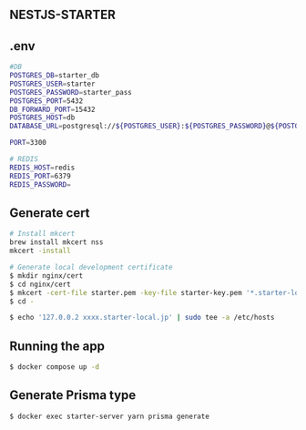 ## NESTJS-STARTER

## .env

```bash
#DB
POSTGRES_DB=starter_db
POSTGRES_USER=starter
POSTGRES_PASSWORD=starter_pass
POSTGRES_PORT=5432
DB_FORWARD_PORT=15432
POSTGRES_HOST=db
DATABASE_URL=postgresql://${POSTGRES_USER}:${POSTGRES_PASSWORD}@${POSTGRES_HOST}:${POSTGRES_PORT}/${POSTGRES_DB}?schema=public

PORT=3300

# REDIS
REDIS_HOST=redis
REDIS_PORT=6379
REDIS_PASSWORD=
```

## Generate cert

```bash
# Install mkcert
brew install mkcert nss
mkcert -install

# Generate local development certificate
$ mkdir nginx/cert
$ cd nginx/cert
$ mkcert -cert-file starter.pem -key-file starter-key.pem '*.starter-local.jp' localhost 127.0.0.2 ::1
$ cd -

$ echo '127.0.0.2 xxxx.starter-local.jp' | sudo tee -a /etc/hosts
```

## Running the app

```bash
$ docker compose up -d
```

## Generate Prisma type

```bash
$ docker exec starter-server yarn prisma generate
```
